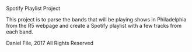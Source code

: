 Spotify Playlist Project

This project is to parse the bands that will be playing shows in Philadelphia from the R5 webpage and create a Spotify playlist with a few tracks from each band.

Daniel File, 2017
All Rights Reserved
